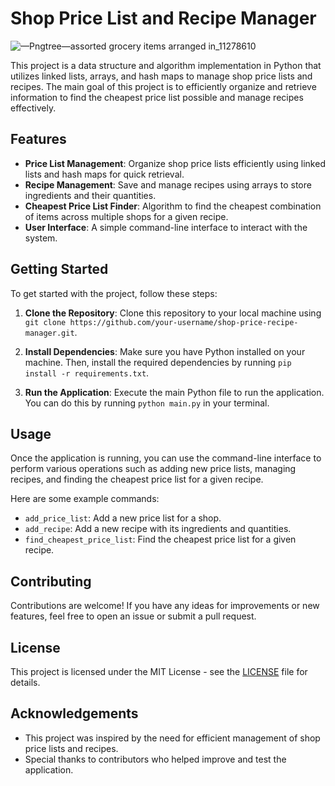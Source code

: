 # Shop Price List and Recipe Manager
![—Pngtree—assorted grocery items arranged in_11278610](https://github.com/srijithyaparathna/DSA-NEW-PROJECT/assets/125755221/1f4ce3f5-a63d-4b1e-b975-3458f05c4aad)

This project is a data structure and algorithm implementation in Python that utilizes linked lists, arrays, and hash maps to manage shop price lists and recipes. The main goal of this project is to efficiently organize and retrieve information to find the cheapest price list possible and manage recipes effectively.

## Features

- **Price List Management**: Organize shop price lists efficiently using linked lists and hash maps for quick retrieval.
- **Recipe Management**: Save and manage recipes using arrays to store ingredients and their quantities.
- **Cheapest Price List Finder**: Algorithm to find the cheapest combination of items across multiple shops for a given recipe.
- **User Interface**: A simple command-line interface to interact with the system.

## Getting Started

To get started with the project, follow these steps:

1. **Clone the Repository**: Clone this repository to your local machine using `git clone https://github.com/your-username/shop-price-recipe-manager.git`.

2. **Install Dependencies**: Make sure you have Python installed on your machine. Then, install the required dependencies by running `pip install -r requirements.txt`.

3. **Run the Application**: Execute the main Python file to run the application. You can do this by running `python main.py` in your terminal.

## Usage

Once the application is running, you can use the command-line interface to perform various operations such as adding new price lists, managing recipes, and finding the cheapest price list for a given recipe.

Here are some example commands:

- `add_price_list`: Add a new price list for a shop.
- `add_recipe`: Add a new recipe with its ingredients and quantities.
- `find_cheapest_price_list`: Find the cheapest price list for a given recipe.

## Contributing

Contributions are welcome! If you have any ideas for improvements or new features, feel free to open an issue or submit a pull request.

## License

This project is licensed under the MIT License - see the [LICENSE](LICENSE) file for details.

## Acknowledgements

- This project was inspired by the need for efficient management of shop price lists and recipes.
- Special thanks to contributors who helped improve and test the application.
